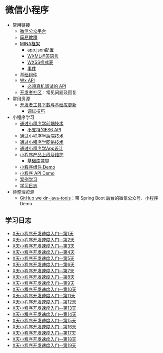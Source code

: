 # 微信小程序

* 常用链接
   * [微信公众平台](https://mp.weixin.qq.com/)
   * [简易教程](https://mp.weixin.qq.com/debug/wxadoc/dev/index.html)
   * [MINA框架](https://mp.weixin.qq.com/debug/wxadoc/dev/framework/MINA.html)
      * [app.json配置](https://mp.weixin.qq.com/debug/wxadoc/dev/framework/config.html)
      * [WXML标签语言](https://mp.weixin.qq.com/debug/wxadoc/dev/framework/view/wxml/)
      * [WXSS样式表](https://mp.weixin.qq.com/debug/wxadoc/dev/framework/view/wxss.html) 
      * [事件](https://mp.weixin.qq.com/debug/wxadoc/dev/framework/view/wxml/event.html)
   * [基础组件](https://mp.weixin.qq.com/debug/wxadoc/dev/component/)
   * [Wx API](https://mp.weixin.qq.com/debug/wxadoc/dev/api/)
      * [必须真机调试的 API](https://mp.weixin.qq.com/debug/wxadoc/dev/devtools/notsupport.html)
   * [开发者社区](https://developers.weixin.qq.com/home?token=137700584&lang=zh_CN)：常见问题及回复
* 常用资源
   * [开发者工具下载与基础库更新](https://mp.weixin.qq.com/debug/wxadoc/dev/devtools/devtools.html)
      * [调试技巧](./weixin-app-debug.md)
* 小程序学习
   * [通过小程序学前端技术](./weixin-app-frontend.md)
      *  [不支持的ES6 API](https://mp.weixin.qq.com/debug/wxadoc/dev/devtools/details.html#客户端es6-api-支持情况)
   * [通过小程序学后端技术](./weixin-app-backend.md)
   * [通过小程序学网络技术](./weixin-app-network.md)
   * [通过小程序学App设计](./weixin-app-design.md)
   * [小程序产品上线及维护](./weixin-app-product.md)
      * [基础库兼容](https://mp.weixin.qq.com/debug/wxadoc/dev/framework/compatibility.html)
   * [小程序组件 Demo](https://github.com/tangyouhua/wx-mini-rogram/blob/master/component/component.md)
   * [小程序 API Demo](https://github.com/tangyouhua/wx-mini-rogram/blob/master/api/api.md)
   * [案例学习](https://github.com/tangyouhua/wx-mini-rogram/blob/master/sample/sample.md)
   * [学习日志](#wxblog)
* 待整理资源
   * [GitHub weixin-java-tools](https://github.com/wechat-group/weixin-java-tools)：带 Spring Boot 后台的微信公众号、小程序 Demo

<h2 id="wxblog">学习日志</h2>

* [X天小程序开发速度入门--第1天](../program-blog/weixin-app/learn-weixin-app-day1.md)
* [X天小程序开发速度入门--第2天](../program-blog/weixin-app/learn-weixin-app-day2.md)
* [X天小程序开发速度入门--第3天](../program-blog/weixin-app/learn-weixin-app-day3.md)
* [X天小程序开发速度入门--第4天](../program-blog/weixin-app/learn-weixin-app-day4.md)
* [X天小程序开发速度入门--第5天](../program-blog/weixin-app/learn-weixin-app-day5.md)
* [X天小程序开发速度入门--第6天](../program-blog/weixin-app/learn-weixin-app-day6.md)
* [X天小程序开发速度入门--第7天](../program-blog/weixin-app/learn-weixin-app-day7.md)
* [X天小程序开发速度入门--第8天](../program-blog/weixin-app/learn-weixin-app-day8.md)
* [X天小程序开发速度入门--第9天](../program-blog/weixin-app/learn-weixin-app-day9.md)
* [X天小程序开发速度入门--第10天](../program-blog/weixin-app/learn-weixin-app-day10.md)
* [X天小程序开发速度入门--第11天](../program-blog/weixin-app/learn-weixin-app-day11.md)
* [X天小程序开发速度入门--第12天](../program-blog/weixin-app/learn-weixin-app-day12.md)
* [X天小程序开发速度入门--第13天](../program-blog/weixin-app/learn-weixin-app-day13.md)
* [X天小程序开发速度入门--第14天](../program-blog/weixin-app/learn-weixin-app-day14.md)
* [X天小程序开发速度入门--第15天](../program-blog/weixin-app/learn-weixin-app-day15.md)
* [X天小程序开发速度入门--第16天](../program-blog/weixin-app/learn-weixin-app-day16.md)
* [X天小程序开发速度入门--第17天](../program-blog/weixin-app/learn-weixin-app-day17.md)
* [X天小程序开发速度入门--第18天](../program-blog/weixin-app/learn-weixin-app-day18.md)
* [X天小程序开发速度入门--第19天](../program-blog/weixin-app/learn-weixin-app-day19.md)
